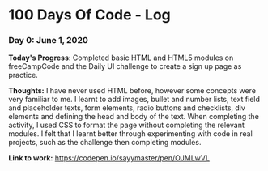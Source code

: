 # 100 Days Of Code - Log

### Day 0: June 1, 2020 

**Today's Progress**: Completed basic HTML and HTML5 modules on freeCampCode and the Daily UI challenge to create a sign up page as practice.

**Thoughts:** I have never used HTML before, however some concepts were very familiar to me. I learnt to add images, bullet and number lists, text field and placeholder texts, form elements, radio buttons and checklists, div elements and defining the head and body of the text. When completing the activity, I used CSS to format the page without completing the relevant modules. I felt that I learnt better through experimenting with code in real projects, such as the challenge then completing modules. 

**Link to work:** https://codepen.io/sayymaster/pen/OJMLwVL
